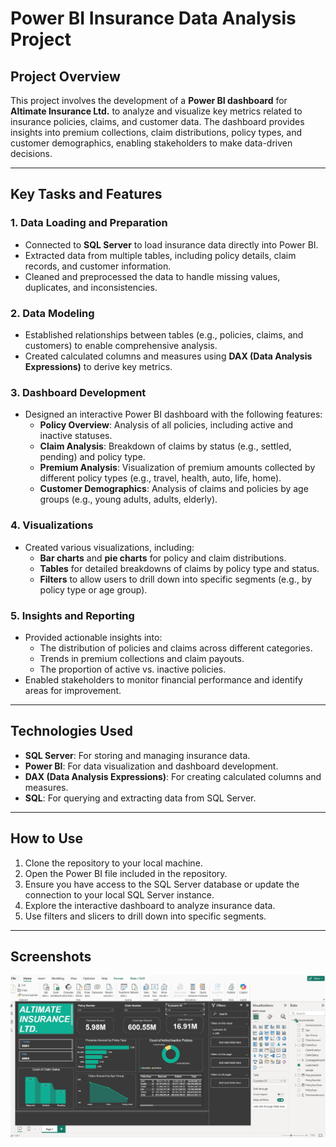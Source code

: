 # Power BI Insurance Data Analysis Project

## Project Overview
This project involves the development of a **Power BI dashboard** for **Altimate Insurance Ltd.** to analyze and visualize key metrics related to insurance policies, claims, and customer data. The dashboard provides insights into premium collections, claim distributions, policy types, and customer demographics, enabling stakeholders to make data-driven decisions.

---

## Key Tasks and Features

### 1. Data Loading and Preparation
- Connected to **SQL Server** to load insurance data directly into Power BI.
- Extracted data from multiple tables, including policy details, claim records, and customer information.
- Cleaned and preprocessed the data to handle missing values, duplicates, and inconsistencies.

### 2. Data Modeling
- Established relationships between tables (e.g., policies, claims, and customers) to enable comprehensive analysis.
- Created calculated columns and measures using **DAX (Data Analysis Expressions)** to derive key metrics.

### 3. Dashboard Development
- Designed an interactive Power BI dashboard with the following features:
  - **Policy Overview**: Analysis of all policies, including active and inactive statuses.
  - **Claim Analysis**: Breakdown of claims by status (e.g., settled, pending) and policy type.
  - **Premium Analysis**: Visualization of premium amounts collected by different policy types (e.g., travel, health, auto, life, home).
  - **Customer Demographics**: Analysis of claims and policies by age groups (e.g., young adults, adults, elderly).

### 4. Visualizations
- Created various visualizations, including:
  - **Bar charts** and **pie charts** for policy and claim distributions.
  - **Tables** for detailed breakdowns of claims by policy type and status.
  - **Filters** to allow users to drill down into specific segments (e.g., by policy type or age group).

### 5. Insights and Reporting
- Provided actionable insights into:
  - The distribution of policies and claims across different categories.
  - Trends in premium collections and claim payouts.
  - The proportion of active vs. inactive policies.
- Enabled stakeholders to monitor financial performance and identify areas for improvement.

---

## Technologies Used
- **SQL Server**: For storing and managing insurance data.
- **Power BI**: For data visualization and dashboard development.
- **DAX (Data Analysis Expressions)**: For creating calculated columns and measures.
- **SQL**: For querying and extracting data from SQL Server.

---

## How to Use
1. Clone the repository to your local machine.
2. Open the Power BI file included in the repository.
3. Ensure you have access to the SQL Server database or update the connection to your local SQL Server instance.
4. Explore the interactive dashboard to analyze insurance data.
5. Use filters and slicers to drill down into specific segments.

---

## Screenshots

![Screenshot demo1](https://github.com/Mutiu123/Insurance-Data-Analysis-Using-Power-BI/blob/main/demo/demo.jpg)
